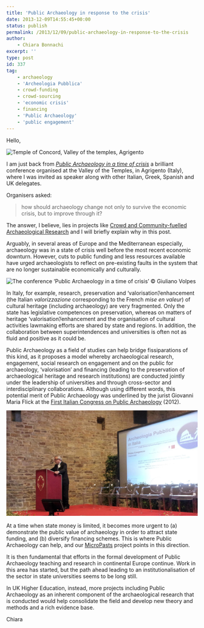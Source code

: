 ```yaml
---
title: 'Public Archaeology in response to the crisis'
date: 2013-12-09T14:55:45+00:00
status: publish
permalink: /2013/12/09/public-archaeology-in-response-to-the-crisis
author: 
    - Chiara Bonnachi
excerpt: ''
type: post
id: 337
tag:
    - archaeology
    - 'Archeologia Pubblica'
    - crowd-funding
    - crowd-sourcing
    - 'economic crisis'
    - financing
    - 'Public Archaeology'
    - 'public engagement'
---
```

Hello,

![Temple of Concord, Valley of the temples, Agrigento
](../../../../uploads/2013/12/unnamed.jpg)

I am just back from *[Public Archaeology in a time of crisis](http://www.parcodeitempli.net/pages/giornate-gregoriane-vii-edizione "Public Archaeology in a time of crisis")* a brilliant conference organised at the Valley of the Temples, in Agrigento (Italy), where I was invited as speaker along with other Italian, Greek, Spanish and UK delegates.

Organisers asked:

> how should archaeology change not only to survive the economic crisis, but to improve through it?

The answer, I believe, lies in projects like [Crowd and Community-fuelled Archaeological Research](http://www.ucl.ac.uk/archaeology/research/directory/community-bevan "Crowd and Community-fuelled Archaeological Research") and I will briefly explain why in this post.

Arguably, in several areas of Europe and the Mediterranean especially, archaeology was in a state of crisis well before the most recent economic downturn. However, cuts to public funding and less resources available have urged archaeologists to reflect on pre-existing faults in the system that are no longer sustainable economically and culturally.

![The conference ‘Public Archaeology in a time of crisis’ © Giuliano Volpes
](../../../../uploads/sites/2/2013/12/BaPrCh7CMAAUM2l.jpg-large.jpg)

In Italy, for example, research, preservation and ‘valorisation’/enhancement (the Italian *valorizzazione* corresponding to the French *mise en valeur*) of cultural heritage (including archaeology) are very fragmented. Only the state has legislative competences on preservation, whereas on matters of heritage ‘valorisation’/enhancement and the organisation of cultural activities lawmaking efforts are shared by state and regions. In addition, the collaboration between superintendences and universities is often not as fluid and positive as it could be.

Public Archaeology as a field of studies can help bridge fissiparations of this kind, as it proposes a model whereby archaeological research, engagement, social research on engagement and on the public for archaeology, ‘valorisation’ and financing (leading to the preservation of archaeological heritage and research institutions) are conducted jointly under the leadership of universities and through cross-sector and interdisciplinary collaborations. Although using different words, this potential merit of Public Archaeology was underlined by the jurist Giovanni Maria Flick at the [First Italian Congress on Public Archaeology](http://www.archeopubblica2012.it "First Italian Congress on Public Archaeology") (2012).

![Giovanni Maria Flick introducing the First Italian Congress on Public Archaeology © Arianna De Falco, Laboratori Archeologici San Gallo](../../../../uploads/sites/2/2013/12/664655_10151113102936366_1476937150_o.jpg)


At a time when state money is limited, it becomes more urgent to (a) demonstrate the public value of archaeology in order to attract state funding, and (b) diversify financing schemes. This is where Public Archaeology can help, and our [MicroPasts](http://micropasts.org "MicroPasts") project points in this direction.

It is then fundamental that efforts in the formal development of Public Archaeology teaching and research in continental Europe continue. Work in this area has started, but the path ahead leading to an institutionalisation of the sector in state universities seems to be long still.

In UK Higher Education, instead, more projects including Public Archaeology as an inherent component of the archaeological research that is conducted would help consolidate the field and develop new theory and methods and a rich evidence base.

Chiara